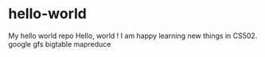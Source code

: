 # hello-world
My hello world repo
Hello, world !
I am happy learning new things in CS502.
google gfs bigtable mapreduce
